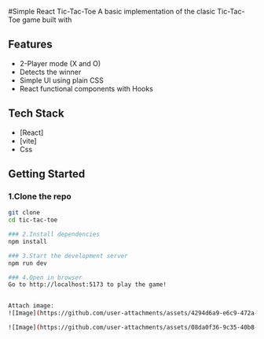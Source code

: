 #Simple React Tic-Tac-Toe
A basic implementation of the clasic Tic-Tac-Toe game built with 

## Features
- 2-Player mode (X and O)
- Detects the winner
- Simple UI using plain CSS
- React functional components with Hooks

## Tech Stack
- [React]
- [vite]
- Css

## Getting Started

### 1.Clone the repo
``` bash
git clone
cd tic-tac-toe

### 2.Install dependencies
npm install

### 3.Start the development server
npm run dev

### 4.Open in browser
Go to http://localhost:5173 to play the game!


Attach image:
![Image](https://github.com/user-attachments/assets/4294d6a9-e6c9-472a-8aea-11da4235ed7b)

![Image](https://github.com/user-attachments/assets/08da0f36-9c35-40b8-a7e5-63941e17b451)
